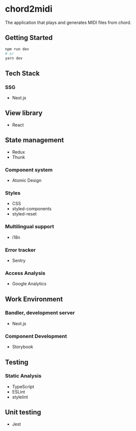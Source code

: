 # chord2midi

The application that plays and generates MIDI files from chord.

## Getting Started

```bash
npm run dev
# or
yarn dev
```

## Tech Stack
### SSG
- Next.js
## View library
- React
## State management
- Redux
- Thunk

### Component system
- Atomic Design

### Styles
- CSS
- styled-components
- styled-reset

### Multilingual support
- i18n

### Error tracker

- Sentry

### Access Analysis
- Google Analytics

## Work Environment
### Bandler, development server
- Next.js

### Component Development
- Storybook

## Testing
### Static Analysis
- TypeScript
- ESLint
- stylelint

## Unit testing
- Jest

